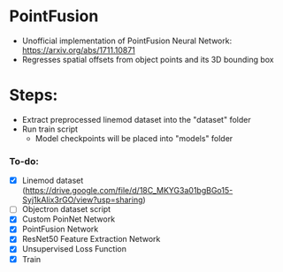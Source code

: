 # PointFusion
 - Unofficial implementation of PointFusion Neural Network: https://arxiv.org/abs/1711.10871
 - Regresses spatial offsets from object points and its 3D bounding box

# Steps:
 - Extract preprocessed linemod dataset into the "dataset" folder
 - Run train script
   - Model checkpoints will be placed into "models" folder
 
### To-do:
- [x] Linemod dataset (https://drive.google.com/file/d/18C_MKYG3a01bgBGo15-Syj1kAlix3rGO/view?usp=sharing)
- [ ] Objectron dataset script
- [x] Custom PoinNet Network
- [x] PointFusion Network
- [x] ResNet50 Feature Extraction Network
- [x] Unsupervised Loss Function
- [x] Train
